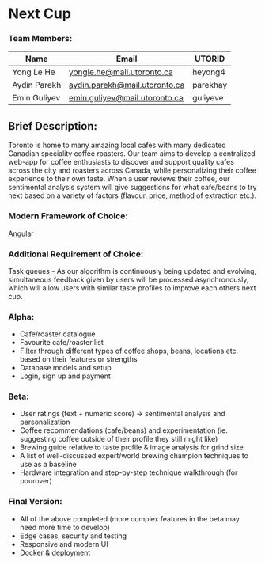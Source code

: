 # Next Cup

### Team Members:
| Name          | Email                         | UTORID      | 
| ------------- | ------------------------------| ----------- |
| Yong Le He    | yongle.he@mail.utoronto.ca    |  heyong4    |
| Aydin Parekh  | aydin.parekh@mail.utoronto.ca |  parekhay   |
| Emin Guliyev  | emin.guliyev@mail.utoronto.ca |  guliyeve   |

## Brief Description:
Toronto is home to many amazing local cafes with many dedicated Canadian speciality coffee roasters. Our team aims to develop a centralized web-app for coffee enthusiasts to discover and support quality cafes across the city and roasters across Canada, while personalizing their coffee experience to their own taste. When a user reviews their coffee, our sentimental analysis system will give suggestions for what cafe/beans to try next based on a variety of factors (flavour, price, method of extraction etc.).

### Modern Framework of Choice:
Angular

### Additional Requirement of Choice:
Task queues - As our algorithm is continuously being updated and evolving, simultaneous feedback given by users will be processed asynchronously, which will allow users with similar taste profiles to improve each others next cup.

### Alpha:
- Cafe/roaster catalogue
- Favourite cafe/roaster list
- Filter through different types of coffee shops, beans, locations etc. based on their features or strengths
- Database models and setup
- Login, sign up and payment


### Beta:
- User ratings (text + numeric score) -> sentimental analysis and personalization
- Coffee recommendations (cafe/beans) and experimentation (ie. suggesting coffee outside of their profile they still might like)
- Brewing guide relative to taste profile & image analysis for grind size
- A list of well-discussed expert/world brewing champion techniques to use as a baseline
- Hardware integration and step-by-step technique walkthrough (for pourover) 


### Final Version:
- All of the above completed (more complex features in the beta may need more time to develop)
- Edge cases, security and testing
- Responsive and modern UI
- Docker & deployment